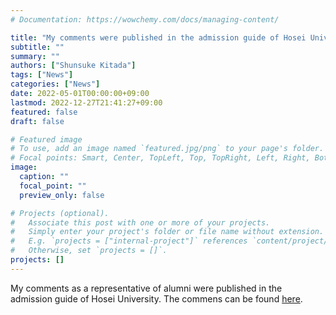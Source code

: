 ```yaml
---
# Documentation: https://wowchemy.com/docs/managing-content/

title: "My comments were published in the admission guide of Hosei University"
subtitle: ""
summary: ""
authors: ["Shunsuke Kitada"]
tags: ["News"]
categories: ["News"]
date: 2022-05-01T00:00:00+09:00
lastmod: 2022-12-27T21:41:27+09:00
featured: false
draft: false

# Featured image
# To use, add an image named `featured.jpg/png` to your page's folder.
# Focal points: Smart, Center, TopLeft, Top, TopRight, Left, Right, BottomLeft, Bottom, BottomRight.
image:
  caption: ""
  focal_point: ""
  preview_only: false

# Projects (optional).
#   Associate this post with one or more of your projects.
#   Simply enter your project's folder or file name without extension.
#   E.g. `projects = ["internal-project"]` references `content/project/deep-learning/index.md`.
#   Otherwise, set `projects = []`.
projects: []
---
```


My comments as a representative of alumni were published in the admission guide of Hosei University.
The commens can be found [here](/post/hosei-university-graduate-school-admission-guide-2023/).
